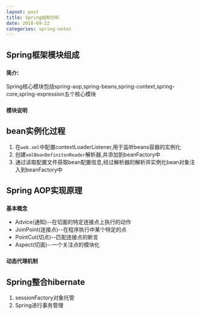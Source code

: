 ```yaml
---
layout: post
title: Spring结构分析
date: 2018-04-22
categories: spring-notes
---
```



## Spring框架模块组成

### `简介`:
Spring核心模块包括spring-aop,spring-beans,spring-context,spring-core,spring-expression五个核心模块

### `模块说明`


## bean实例化过程
1. 在`web.xml`中配置contextLoaderListener,用于监听beans容器的实例化
2. 创建`xmlBeanDefinitonReader`解析器,并添加到beanFactory中
3. 通过读取配置文件获取bean配置信息,经过解析器的解析并实例化bean对象注入到beanFactory中


## Spring AOP实现原理

### `基本概念`
* Advice(通知)--在切面的特定连接点上执行的动作
* JoinPoint(连接点)--在程序执行中某个特定的点
* PointCut(切点)--匹配连接点的断言
* Aspect(切面)--一个关注点的模块化

### `动态代理机制`

## Spring整合hibernate  
1. sessionFactory对象托管
2. Spring进行事务管理
